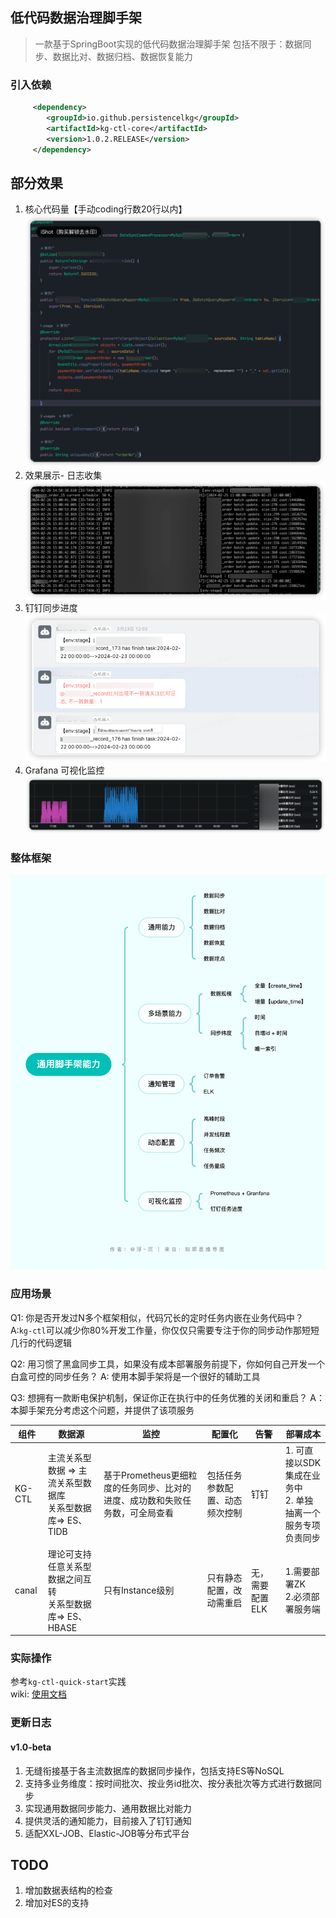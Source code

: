 ## 低代码数据治理脚手架

> 一款基于SpringBoot实现的低代码数据治理脚手架
> 包括不限于：数据同步、数据比对、数据归档、数据恢复能力


### 引入依赖

```XML
     <dependency>
        <groupId>io.github.persistencelkg</groupId>
        <artifactId>kg-ctl-core</artifactId>
        <version>1.0.2.RELEASE</version>
     </dependency>
```

## 部分效果
1. 核心代码量【手动coding行数20行以内】
   ![co.png](img%2Fco.png)
2. 效果展示- 日志收集
   ![log.png](img%2Flog.png)
3. 钉钉同步进度
   ![ding.png](img%2Fding.png)
4. Grafana 可视化监控
   ![perf.png](img%2Fperf.png)



### 整体框架
![ctl.png](img%2Fctl.png)


### 应用场景
Q1: 你是否开发过N多个框架相似，代码冗长的定时任务内嵌在业务代码中？
A:```kg-ctl```可以减少你80%开发工作量，你仅仅只需要专注于你的同步动作那短短几行的代码逻辑

Q2: 用习惯了黑盒同步工具，如果没有成本部署服务前提下，你如何自己开发一个白盒可控的同步任务？
A: 使用本脚手架将是一个很好的辅助工具

Q3: 想拥有一款断电保护机制，保证你正在执行中的任务优雅的关闭和重启？
A：本脚手架充分考虑这个问题，并提供了该项服务



| 组件     | 数据源                                                       | 监控                                                         | 配置化                         | 告警            | 部署成本                                                     |
 |--------| ------------------------------------------------------------ | ------------------------------------------------------------ | ------------------------------ | --------------- | ------------------------------------------------------------ |
  | KG-CTL | 主流关系型数据 => 主流关系型数据库<br />关系型数据库=> ES、TIDB | 基于Prometheus更细粒度的任务同步、比对的进度、成功数和失败任务数，可全局查看 | 包括任务参数配置、动态频次控制 | 钉钉            | 1. 可直接以SDK集成在业务中<br />2. 单独抽离一个服务专项负责同步 |
  | canal  | 理论可支持任意关系型数据之间互转<br />关系型数据库=> ES、HBASE | 只有Instance级别                                             | 只有静态配置，改动需重启       | 无，需要配置ELK | 1.需要部署ZK<br />2.必须部署服务端                           |




### 实际操作
参考```kg-ctl-quick-start```实践 <br>
wiki: [使用文档](https://github.com/persistencelkg/KG-Task-Ctl/wiki/%E4%BD%8E%E4%BB%A3%E7%A0%81%E6%95%B0%E6%8D%AE%E6%B2%BB%E7%90%86-%E2%80%90%E2%80%90-%E4%BD%BF%E7%94%A8%E6%96%87%E6%A1%A3)

### 更新日志

#### v1.0-beta
1. 无缝衔接基于各主流数据库的数据同步操作，包括支持ES等NoSQL
2. 支持多业务维度：按时间批次、按业务id批次、按分表批次等方式进行数据同步 
3. 实现通用数据同步能力、通用数据比对能力
4. 提供灵活的通知能力，目前接入了钉钉通知
5. 适配XXL-JOB、Elastic-JOB等分布式平台


## TODO
1. 增加数据表结构的检查
2. 增加对ES的支持




# 